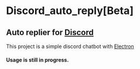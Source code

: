 # Discord_auto_reply[Beta]
Auto replier for [Discord](https://discordapp.com)  
----------------------------------------------

This project is a simple discord chatbot with [Electron](https://www.electronjs.org)


#### Usage is still in progress.